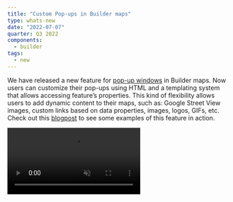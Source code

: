 ```yaml
---
title: "Custom Pop-ups in Builder maps"
type: whats-new
date: "2022-07-07"
quarter: Q3 2022
components:
  - builder
tags:
  - new
---
```


We have released a new feature for [pop-up windows](/carto-user-manual/maps/map-settings/#interactions) in Builder maps. Now users can customize their pop-ups using HTML and a templating system that allows accessing feature’s properties. This kind of flexibility allows users to add dynamic content to their maps, such as: Google Street View images, custom links based on data properties, images, logos, GIFs, etc. Check out this [blogpost](https://carto.com/blog/google-street-view-pop-ups-with-carto/) to see some examples of this feature in action.

<div class='video-wrapper'>
  <video autoplay loop muted>
    <source src="/video/whats-new/custom-popups-in-builder-maps.mov" type="video/mp4">
    Your browser does not support the video tag.
  </video>
</div>